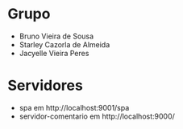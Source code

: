 # Grupo

- Bruno Vieira de Sousa
- Starley Cazorla de Almeida
- Jacyelle Vieira Peres

# Servidores
- spa em http://localhost:9001/spa
- servidor-comentario em http://localhost:9000/
